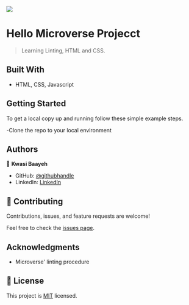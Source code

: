 ![](https://img.shields.io/badge/Microverse-blueviolet)

# Hello Microverse Projecct

> Learning Linting, HTML and CSS.


## Built With

- HTML, CSS, Javascript

## Getting Started

To get a local copy up and running follow these simple example steps.

-Clone the repo to your local environment

## Authors

👤 **Kwasi Baayeh**

- GitHub: [@githubhandle](https://github.com/Baayeh)
- LinkedIn: [LinkedIn](https://linkedin.com/in/kabaayeh)

## 🤝 Contributing

Contributions, issues, and feature requests are welcome!

Feel free to check the [issues page](../../issues/).

## Acknowledgments

- Microverse' linting procedure

## 📝 License

This project is [MIT](./LICENSE) licensed.


